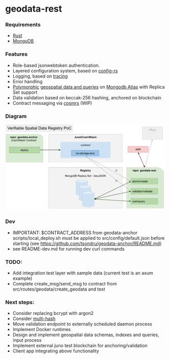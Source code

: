 # geodata-rest

### Requirements

- [Rust](https://www.rust-lang.org/tools/install)
- [MongoDB](https://docs.mongodb.com/manual/installation/)

### Features

* Role-based jsonwebtoken authentication.
* Layered configuration system, based on [config-rs](https://github.com/mehcode/config-rs)
* Logging, based on [tracing](https://github.com/tokio-rs/tracing)
* Error handling
* [Polymorphic](https://docs.mongodb.com/manual/reference/geojson/#geometrycollection) [geospatial data and queries](https://docs.mongodb.com/manual/geospatial-queries/#geospatial-queries)  on [Mongodb Atlas](https://www.mongodb.com/atlas/database) with Replica Set support
* Data validation based on keccak-256 hashing, anchored on blockchain
* Contract messaging via [cosmrs](https://github.com/cosmos/cosmos-rust) (WIP)

### Diagram

![diagram](./assets/diagram.png)

### Dev
* IMPORTANT: $CONTRACT_ADDRESS from geodata-anchor scripts/local_deploy.sh must be applied to src/config/default.json before starting
 (see https://github.com/tsondru/geodata-anchor/README.md)
* see README-dev.md for running dev curl commands

### TODO:
* Add integration test layer with sample data (current test is an axum example)
* Complete create_msg/send_msg to contract from src/routes/geodata/create_geodata and test

### Next steps:
* Consider replacing bcrypt with argon2
* Consider [multi-hash](https://github.com/multiformats/rust-multihash)
* Move validation endpoint to externally scheduled daemon process
* Implement Docker runtimes
* Design and implement geospatial data schemas, indexes and queries, input process
* Implement external juno test blockchain for anchoring/validation
* Client app integrating above functionality

